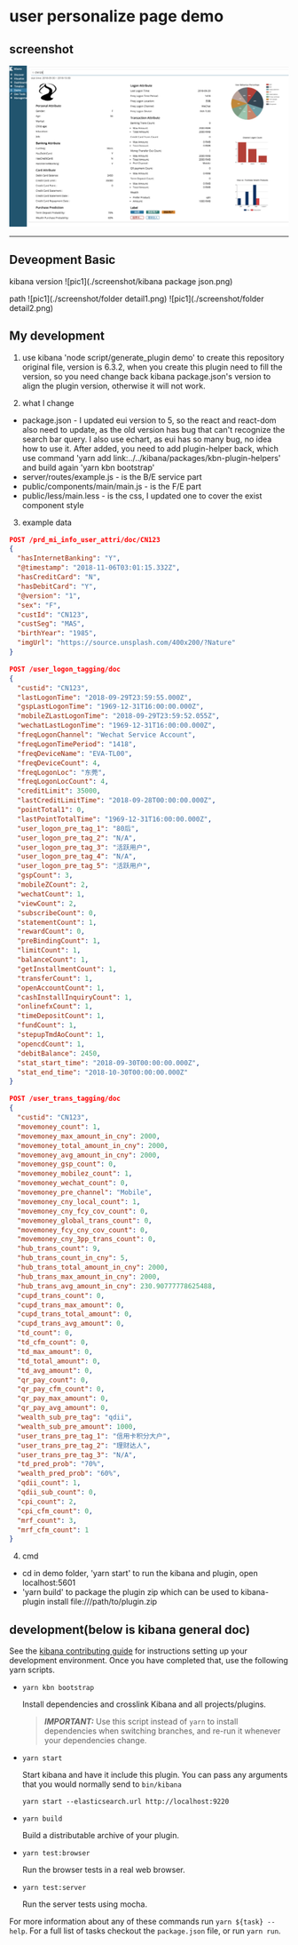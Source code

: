 # user personalize page demo

## screenshot
![pic1](./screenshot/screenshot.png)

---

## Deveopment Basic
kibana version
![pic1](./screenshot/kibana package json.png)

path
![pic1](./screenshot/folder detail1.png)
![pic1](./screenshot/folder detail2.png)


## My development

1. use kibana 'node script/generate_plugin demo' to create this repository original file, version is 6.3.2, when you create this plugin need to fill the version, so you need change back kibana package.json's version to align the plugin version, otherwise it will not work.  

2. what I change  
* package.json - I updated eui version to 5, so the react and react-dom also need to update, as the old version has bug that can't recognize the search bar query. I also use echart, as eui has so many bug, no idea how to use it. After added, you need to add plugin-helper back, which use command 'yarn add link:../../kibana/packages/kbn-plugin-helpers' and build again 'yarn kbn bootstrap'  
* server/routes/example.js - is the B/E service part  
* public/components/main/main.js - is the F/E part  
* public/less/main.less - is the css, I updated one to cover the exist component style  

3. example data  
```json  
POST /prd_mi_info_user_attri/doc/CN123
{
  "hasInternetBanking": "Y",
  "@timestamp": "2018-11-06T03:01:15.332Z",
  "hasCreditCard": "N",
  "hasDebitCard": "Y",
  "@version": "1",
  "sex": "F",
  "custId": "CN123",
  "custSeg": "MAS",
  "birthYear": "1985",
  "imgUrl": "https://source.unsplash.com/400x200/?Nature"
}  
```

```json
POST /user_logon_tagging/doc 
{
  "custid": "CN123",
  "lastLogonTime": "2018-09-29T23:59:55.000Z",
  "gspLastLogonTime": "1969-12-31T16:00:00.000Z",
  "mobileZLastLogonTime": "2018-09-29T23:59:52.055Z",
  "wechatLastLogonTime": "1969-12-31T16:00:00.000Z",
  "freqLogonChannel": "Wechat Service Account",
  "freqLogonTimePeriod": "1418",
  "freqDeviceName": "EVA-TL00",
  "freqDeviceCount": 4,
  "freqLogonLoc": "东莞",
  "freqLogonLocCount": 4,
  "creditLimit": 35000,
  "lastCreditLimitTime": "2018-09-28T00:00:00.000Z",
  "pointTotal1": 0,
  "lastPointTotalTime": "1969-12-31T16:00:00.000Z",
  "user_logon_pre_tag_1": "80后",
  "user_logon_pre_tag_2": "N/A",
  "user_logon_pre_tag_3": "活跃用户",
  "user_logon_pre_tag_4": "N/A",
  "user_logon_pre_tag_5": "活跃用户",
  "gspCount": 3,
  "mobileZCount": 2,
  "wechatCount": 1,
  "viewCount": 2,
  "subscribeCount": 0,
  "statementCount": 1,
  "rewardCount": 0,
  "preBindingCount": 1,
  "limitCount": 1,
  "balanceCount": 1,
  "getInstallmentCount": 1,
  "transferCount": 1,
  "openAccountCount": 1,
  "cashInstallInquiryCount": 1,
  "onlinefxCount": 1,
  "timeDepositCount": 1,
  "fundCount": 1,
  "stepupTmdAoCount": 1,
  "opencdCount": 1,
  "debitBalance": 2450,
  "stat_start_time": "2018-09-30T00:00:00.000Z",
  "stat_end_time": "2018-10-30T00:00:00.000Z"
}
```

```json
POST /user_trans_tagging/doc
{
  "custid": "CN123",
  "movemoney_count": 1,
  "movemoney_max_amount_in_cny": 2000,
  "movemoney_total_amount_in_cny": 2000,
  "movemoney_avg_amount_in_cny": 2000,
  "movemoney_gsp_count": 0,
  "movemoney_mobilez_count": 1,
  "movemoney_wechat_count": 0,
  "movemoney_pre_channel": "Mobile",
  "movemoney_cny_local_count": 1,
  "movemoney_cny_fcy_cov_count": 0,
  "movemoney_global_trans_count": 0,
  "movemoney_fcy_cny_cov_count": 0,
  "movemoney_cny_3pp_trans_count": 0,
  "hub_trans_count": 9,
  "hub_trans_count_in_cny": 5,
  "hub_trans_total_amount_in_cny": 2000,
  "hub_trans_max_amount_in_cny": 2000,
  "hub_trans_avg_amount_in_cny": 230.90777778625488,
  "cupd_trans_count": 0,
  "cupd_trans_max_amount": 0,
  "cupd_trans_total_amount": 0,
  "cupd_trans_avg_amount": 0,
  "td_count": 0,
  "td_cfm_count": 0,
  "td_max_amount": 0,
  "td_total_amount": 0,
  "td_avg_amount": 0,
  "qr_pay_count": 0,
  "qr_pay_cfm_count": 0,
  "qr_pay_max_amount": 0,
  "qr_pay_avg_amount": 0,
  "wealth_sub_pre_tag": "qdii",
  "wealth_sub_pre_amount": 1000,
  "user_trans_pre_tag_1": "信用卡积分大户",
  "user_trans_pre_tag_2": "理财达人",
  "user_trans_pre_tag_3": "N/A",
  "td_pred_prob": "70%",
  "wealth_pred_prob": "60%",
  "qdii_count": 1,
  "qdii_sub_count": 0,
  "cpi_count": 2,
  "cpi_cfm_count": 0,
  "mrf_count": 3,
  "mrf_cfm_count": 1
}
```

4. cmd
* cd in demo folder, 'yarn start' to run the kibana and plugin, open localhost:5601
* 'yarn build' to package the plugin zip which can be used to kibana-plugin install file:///path/to/plugin.zip


## development(below is kibana general doc)

See the [kibana contributing guide](https://github.com/elastic/kibana/blob/master/CONTRIBUTING.md) for instructions setting up your development environment. Once you have completed that, use the following yarn scripts.

  - `yarn kbn bootstrap`

    Install dependencies and crosslink Kibana and all projects/plugins.

    > ***IMPORTANT:*** Use this script instead of `yarn` to install dependencies when switching branches, and re-run it whenever your dependencies change.

  - `yarn start`

    Start kibana and have it include this plugin. You can pass any arguments that you would normally send to `bin/kibana`

      ```
      yarn start --elasticsearch.url http://localhost:9220
      ```

  - `yarn build`

    Build a distributable archive of your plugin.

  - `yarn test:browser`

    Run the browser tests in a real web browser.

  - `yarn test:server`

    Run the server tests using mocha.

For more information about any of these commands run `yarn ${task} --help`. For a full list of tasks checkout the `package.json` file, or run `yarn run`.
